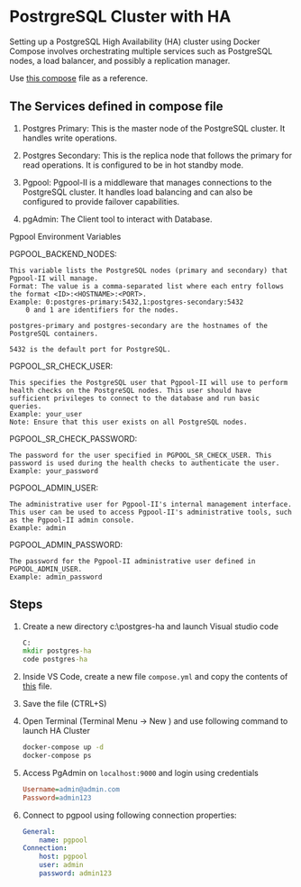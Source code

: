 # PostrgreSQL Cluster with HA

Setting up a PostgreSQL High Availability (HA) cluster using Docker Compose involves orchestrating multiple services such as PostgreSQL nodes, a load balancer, and possibly a replication manager. 

Use [this compose](./compose.yml) file as a reference.

## The Services defined in compose file

1.  Postgres Primary: This is the master node of the PostgreSQL cluster. It handles write operations.

1.  Postgres Secondary: This is the replica node that follows the primary for read operations. It is configured to be in hot standby mode.

1.  Pgpool: Pgpool-II is a middleware that manages connections to the PostgreSQL cluster. It handles load balancing and can also be configured to provide failover capabilities.

1.  pgAdmin: The Client tool to interact with Database. 


Pgpool Environment Variables

PGPOOL_BACKEND_NODES:
    
    This variable lists the PostgreSQL nodes (primary and secondary) that Pgpool-II will manage.
    Format: The value is a comma-separated list where each entry follows the format <ID>:<HOSTNAME>:<PORT>.
    Example: 0:postgres-primary:5432,1:postgres-secondary:5432
        0 and 1 are identifiers for the nodes.
    
    postgres-primary and postgres-secondary are the hostnames of the PostgreSQL containers.
    
    5432 is the default port for PostgreSQL.

PGPOOL_SR_CHECK_USER:
    
    This specifies the PostgreSQL user that Pgpool-II will use to perform health checks on the PostgreSQL nodes. This user should have sufficient privileges to connect to the database and run basic queries.
    Example: your_user
    Note: Ensure that this user exists on all PostgreSQL nodes.

PGPOOL_SR_CHECK_PASSWORD:
    
    The password for the user specified in PGPOOL_SR_CHECK_USER. This password is used during the health checks to authenticate the user.
    Example: your_password

PGPOOL_ADMIN_USER:
    
    The administrative user for Pgpool-II's internal management interface. This user can be used to access Pgpool-II's administrative tools, such as the Pgpool-II admin console.
    Example: admin

PGPOOL_ADMIN_PASSWORD:
    
    The password for the Pgpool-II administrative user defined in PGPOOL_ADMIN_USER.
    Example: admin_password

## Steps

1.  Create a new directory c:\postgres-ha and launch Visual studio code

    ```cmd
    C:
    mkdir postgres-ha
    code postgres-ha
    ```

1.  Inside VS Code, create a new file `compose.yml` and copy the contents of [this](./compose.yml) file.

1.  Save the file (CTRL+S)

1.  Open Terminal (Terminal Menu -> New ) and use following command to launch HA Cluster

    ```bash
    docker-compose up -d
    docker-compose ps
    ```

1.  Access PgAdmin on `localhost:9000` and login using credentials

    ```ini
    Username=admin@admin.com
    Password=admin123
    ```

1.  Connect to pgpool using following connection properties:

    ```yml
    General:
        name: pgpool
    Connection:
        host: pgpool
        user: admin
        password: admin123
    ```
